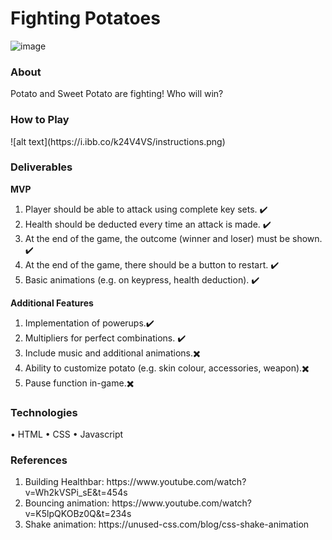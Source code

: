 # Fighting Potatoes

![image](https://github.com/R0TIPRATA/fightingpotatoes/assets/45678974/2df7355d-25d4-4c4e-b417-5f4ba753e344)

<h3>About</h3>
Potato and Sweet Potato are fighting! Who will win? 

<h3>How to Play</h3>
![alt text](https://i.ibb.co/k24V4VS/instructions.png)

<h3>Deliverables</h3>
<b>MVP</b>
<ol>
  <li>Player should be able to attack using complete key sets. ✔️ </li>
  <li>Health should be deducted every time an attack is made. ✔️</li>
  <li>At the end of the game, the outcome (winner and loser) must be shown. ✔️</li>
  <li>At the end of the game, there should be a button to restart. ✔️</li>
  <li>Basic animations (e.g. on keypress, health deduction). ✔️</li>
</ol>

<b>Additional Features</b>
<ol>
  <li>Implementation of powerups.✔️ </li>
  <li>Multipliers for perfect combinations. ✔️</li>
  <li>Include music and additional animations.✖️</li>
  <li>Ability to customize potato (e.g. skin colour, accessories, weapon).✖️</li>
  <li>Pause function in-game.✖️</li>
</ol>

<h3>Technologies</h3>
• HTML
• CSS
• Javascript

<!-- <h3>Challenges</h3>
<h4>Identifying P1 and P2 keypresses</h4>


<h4>Animation and logic for powerup</h4>


<h4>Document Structure</h4> -->


<h3>References</h3>
<ol>
  <li>Building Healthbar: https://www.youtube.com/watch?v=Wh2kVSPi_sE&t=454s </li>
  <li>Bouncing animation: https://www.youtube.com/watch?v=K5lpQKOBz0Q&t=234s</li>
  <li>Shake animation: https://unused-css.com/blog/css-shake-animation</li>
</ol>
